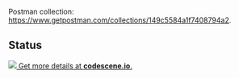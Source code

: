 Postman collection: https://www.getpostman.com/collections/149c5584a1f7408794a2.

## Status

[![](https://codescene.io/projects/6602/status.svg) Get more details at **codescene.io**.](https://codescene.io/projects/6602/jobs/latest-successful/results)
